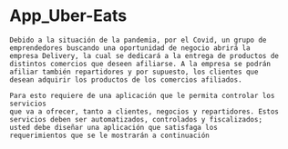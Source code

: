 # App_Uber-Eats
    Debido a la situación de la pandemia, por el Covid, un grupo de 
    emprendedores buscando una oportunidad de negocio abrirá la 
    empresa Delivery, la cual se dedicará a la entrega de productos de 
    distintos comercios que deseen afiliarse. A la empresa se podrán 
    afiliar también repartidores y por supuesto, los clientes que 
    desean adquirir los productos de los comercios afiliados. 
    
    Para esto requiere de una aplicación que le permita controlar los servicios 
    que va a ofrecer, tanto a clientes, negocios y repartidores. Estos 
    servicios deben ser automatizados, controlados y fiscalizados; 
    usted debe diseñar una aplicación que satisfaga los 
    requerimientos que se le mostrarán a continuación
